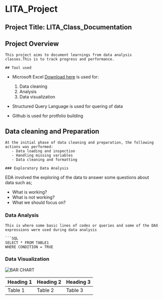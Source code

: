 # LITA_Project

## Project Title: LITA_Class_Documentation

## Project Overview
```
This project aims to document learnings from data analysis classes.This is to track progress and performance.

## Tool used
```
- Microsoft Excel [Download here](https://www.microsoft.com) is used for:
  1. Data cleaning
  2. Analysis
  3. Data visualization

- Structured Query Language is used for quering of data
- Github is used for protfolio building 

## Data cleaning and Preparation
```
At the initial phase of data cleaning and preparation, the following actions was performed:
   - Data loading and inspection
   - Handling missing variables
   - Data cleaning and formatting 

### Exploratory Data Analysis
```
EDA involved the exploring of the data to answer some questions about data such as;
 - What is working?
 - What is not working?
 - What we should focus on?
### Data Analysis
```
This is where some basic lines of codes or queries and some of the DAX expressions were used during data analysis

```SQL
SELECT * FROM TABLE1
WHERE CONDITION = TRUE
```

### Data Visualization

![BAR CHART](https://github.com/user-attachments/assets/27c33ec9-8422-4446-95cd-c213083d552d)

|Heading 1| Heading 2| Heading 3|
|---------|----------|----------|
|Table 1| Table 2| Table 3|
